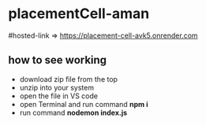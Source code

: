 # placementCell-aman
#hosted-link => https://placement-cell-avk5.onrender.com

## how to see working
 * download zip file from the top
 * unzip into your system
 * open the file in VS code
 * open Terminal and run command __npm i__
 * run command __nodemon index.js__
 
 

